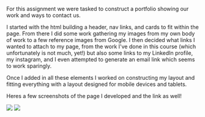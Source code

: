 For this assignment we were tasked to construct a portfolio showing our work and ways to contact us. 

I started with the html building a header, nav links, and cards to fit within the page. From there I did some work gathering my images from my own body of 
work to a few reference images from Google. I then decided what links I wanted to attach to my page, from the work I've done in this course (which unfortunately
is not much, yet!) but also some links to my LinkedIn profile, my instagram, and I even attempted to generate an email link which seems to work sparingly. 

Once I added in all these elements I worked on constructing my layout and fitting everything with a layout designed for mobile devices and tablets. 

Heres a few screenshots of the page I developed and the link as well!

![](ScreenShot1.jpeg)
![](ScreenShot2.jpeg)
